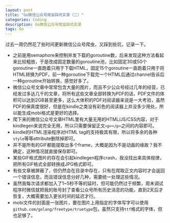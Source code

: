 ```yaml
---
layout: post
title: "Go微信公众号爬虫踩坑实录（二）"
categories: Coding
description: Go微信公众号爬虫踩坑实录
tags: Go
---
```


过去一周仍然花了些时间更新微信公众号爬虫，又踩到些坑，记录一下。

- 之前是用semaphore来控制并发下载的goroutine数，后来发现这种方法看起来比较粗放，于是改成固定数量的goroutine池，比如固定30或50个goroutine一直跑着只用于下载HTML，固定15个goroutine一直跑着只用于将HTML转换为PDF，前一种goroutine下载完一个HTML后通过channel告诉后一种goroutine开始转换，感觉好多了。
- 微信公众号文章中常常包含大量的图片，而且不少公众号经过几年的经营，已经发过多达几千的文章，将所有这些文章全部转换为PDF的话，PDF文件的体积可以达到2GB甚至更多，这么大体积的PDF对阅读器来说是一大考验，虽然PDF的保真度很好，但是在kindle之类没有彩色的阅读器上并没多少用处，所以能生成mobi格式是更好的选择。
- 爬下来的微信公众号文章HTML里有大量无用的HTML/JS/CSS内容，对于kindlegen来说完全无用，所以只需要保留正文`<p></p>`之间的内容即可。
- kindle的HTML渲染程序对HTML tag的支持极其有限，所以将多余的各种`style`等等attribute删除掉即可。
- 并不是所有的GIF都能提取出多个frame，大概是因为不是动画的缘故？我不确定，这种情况就直接保存即可。
- 某些GIF格式图片的存在会引起kindlegen程序crash，我没找出来具体规律，把所有GIF格式全部转换成JPG格式即可。
- 有些文章被屏蔽了，但仍然会在目录中存在，只有在爬取正文内容时才会返回一个错误信息，而且错误信息分好几种，需要统一处理这些情况。
- 虽然我每次请求都加入了1~5秒不等的延时，但可能仍然过于频繁，周末调试程序时微信就把我的账号封了查看公众号所有历史消息的功能，直到2天后才恢复，大概需要加入更长时间的延迟才行。
- mobi文件的封面是一张图片，要在图片上用指定的字体写字可以使用`github.com/golang/freetype/truetype`包，虽然只支持`ttf`格式的字体，但也足够了。


